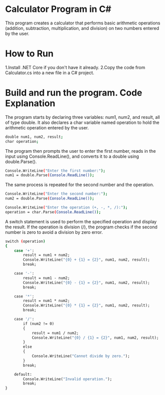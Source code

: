 <h1><h1><h1>Calculator Program in C# </h1>
This program creates a calculator that performs basic arithmetic operations (addition, subtraction, multiplication, and division) on two numbers entered by the user.

<h1><h1>How to Run</h1>
1.Install .NET Core if you don't have it already.
2.Copy the code from Calculator.cs into a new file in a C# project.

<h1>Build and run the program.
Code Explanation</h1>
The program starts by declaring three variables: num1, num2, and result, all of type double. It also declares a char variable named operation to hold the arithmetic operation entered by the user.

```bash 
double num1, num2, result;
char operation;
```
The program then prompts the user to enter the first number, reads in the input using Console.ReadLine(), and converts it to a double using double.Parse().
```bash
Console.WriteLine("Enter the first number:");
num1 = double.Parse(Console.ReadLine());
```
The same process is repeated for the second number and the operation.
```bash
Console.WriteLine("Enter the second number:");
num2 = double.Parse(Console.ReadLine());

Console.WriteLine("Enter the operation (+, -, *, /):");
operation = char.Parse(Console.ReadLine());
```
A switch statement is used to perform the specified operation and display the result. If the operation is division (/), the program checks if the second number is zero to avoid a division by zero error.

```bash 
switch (operation)
{
    case '+':
        result = num1 + num2;
        Console.WriteLine("{0} + {1} = {2}", num1, num2, result);
        break;

    case '-':
        result = num1 - num2;
        Console.WriteLine("{0} - {1} = {2}", num1, num2, result);
        break;

    case '*':
        result = num1 * num2;
        Console.WriteLine("{0} * {1} = {2}", num1, num2, result);
        break;

    case '/':
        if (num2 != 0)
        {
            result = num1 / num2;
            Console.WriteLine("{0} / {1} = {2}", num1, num2, result);
        }
        else
        {
            Console.WriteLine("Cannot divide by zero.");
        }
        break;

    default:
        Console.WriteLine("Invalid operation.");
        break;
}
